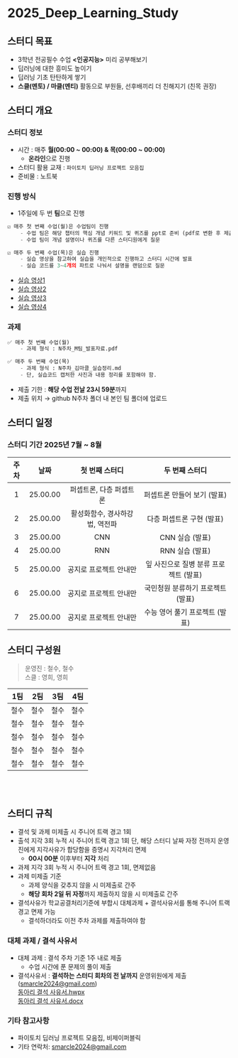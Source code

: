 # 2025_Deep_Learning_Study  

## 스터디 목표
- 3학년 전공필수 수업 **<인공지능>** 미리 공부해보기
- 딥러닝에 대한 흥미도 높이기
- 딥러닝 기초 탄탄하게 쌓기
- **스클(멘토) / 마클(멘티)** 활동으로 부원들, 선후배끼리 더 친해지기 (친목 권장)
  
## 스터디 개요
### 스터디 정보
- 시간 : 매주 **월(00:00 ~ 00:00) & 목(00:00 ~ 00:00)**
	- **온라인**으로 진행
- 스터디 활용 교재 : `파이토치 딥러닝 프로젝트 모음집`
- 준비물 : 노트북

### 진행 방식
- 1주일에 두 번 **팀**으로 진행
```python 
☑️ 매주 첫 번째 수업(월)은 수업팀이 진행
    - 수업 팀은 해당 챕터의 핵심 개념 키워드 및 퀴즈를 ppt로 준비 (pdf로 변환 후 제출)  
    - 수업 팀이 개념 설명이나 퀴즈를 다른 스터디원에게 질문

☑️ 매주 두 번째 수업(목)은 실습 진행
    - 실습 영상을 참고하여 실습을 개인적으로 진행하고 스터디 시간에 발표
    - 실습 코드를 3~4개의 파트로 나눠서 설명을 랜덤으로 질문
```
- [실습 영상1](https://www.youtube.com/watch?v=YODTXF9OIiw)
- [실습 영상2](https://www.youtube.com/watch?v=fcoVlBIYD54)
- [실습 영상3](https://www.youtube.com/watch?v=zjuc3ogUYmM)
- [실습 영상4](https://www.youtube.com/watch?v=cdGBloT9vDk)

### 과제
```python 
✅ 매주 첫 번째 수업(월)
    - 과제 형식 : N주차_M팀_발표자료.pdf  

✅ 매주 두 번째 수업(목)
    - 과제 형식 : N주차_김마클_실습정리.md
    - 단, 실습코드 캡처한 사진과 내용 정리를 포함해야 함.
```
- 제출 기한 : **해당 수업 전날 23시 59분**까지
- 제출 위치 → github N주차 폴더 내 본인 팀 폴더에 업로드  



## 스터디 일정
### 스터디 기간 2025년 7월 ~ 8월
|주차|날짜|첫 번째 스터디|두 번째 스터디|
|:---:|:---:|:---:|:---:|
|1|25.00.00|퍼셉트론, 다층 퍼셉트론|퍼셉트론 만들어 보기 (발표)|
|2|25.00.00|활성화함수, 경사하강법, 역전파|다층 퍼셉트론 구현 (발표)|
|3|25.00.00|CNN|CNN 실습 (발표)|
|4|25.00.00|RNN|RNN 실습 (발표)|
|5|25.00.00|공지로 프로젝트 안내만|잎 사진으로 질병 분류 프로젝트 (발표)|
|6|25.00.00|공지로 프로젝트 안내만|국민청원 분류하기 프로젝트 (발표)|
|7|25.00.00|공지로 프로젝트 안내만|수능 영어 풀기 프로젝트 (발표)|


## 스터디 구성원
> 운영진 : 철수, 철수 <br>
> 스클 : 영희, 영희 <br>

|1팀|2팀|3팀|4팀|
|:---:|:---:|:---:|:---:|
|철수|철수|철수|철수|
|철수|철수|철수|철수|
|철수|철수|철수|철수|
|철수|철수|철수|철수|
|철수|철수|철수|철수|

<br> <br>

## 스터디 규칙
- 결석 및 과제 미제출 시 주니어 트랙 경고 1회
- 출석 지각 3회 누적 시 주니어 트랙 경고 1회 단, 해당 스터디 날짜 자정 전까지 운영진에게 지각사유가 합당함을 증명시 지각처리 면제
	- **00시 00분** 이후부터 **지각** 처리
- 과제 지각 3회 누적 시 주니어 트랙 경고 1회, 면제없음 
- 과제 미제출 기준
 	- 과제 양식을 갖추지 않을 시 미제출로 간주
	- **해당 회차 2일 뒤 자정**까지 제출하지 않을 시 미제출로 간주
- 결석사유가 학교공결처리기준에 부합시 대체과제 + 결석사유서를 통해 주니어 트랙 경고 면제 가능
	- 결석하더라도 이전 주차 과제를 제출하여야 함
	
### 대체 과제 / 결석 사유서
- 대체 과제 : 결석 주차 기준 1주 내로 제출
	- 수업 시간에 푼 문제의 풀이 제출
- 결석사유서 : **결석하는 스터디 회차의 전 날까지** 운영위원에게 제출(smarcle2024@gmail.com) <br>
[동아리 결석 사유서.hwpx](~~) <br>
[동아리 결석 사유서.docx](~~)

  

### 기타 참고사항
- 파이토치 딥러닝 프로젝트 모음집, 비제이퍼블릭
- 기타 연락처: smarcle2024@gmail.com

